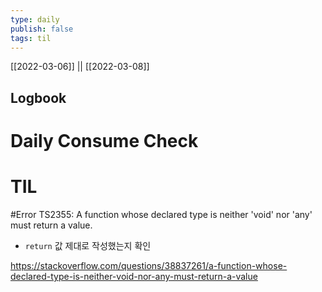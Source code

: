 ```yaml
---
type: daily
publish: false
tags: til
---
```

[[2022-03-06]] || [[2022-03-08]]

## Logbook



# Daily Consume Check



# TIL

#Error
TS2355: A function whose declared type is neither 'void' nor 'any' must return a value.

- `return` 값 제대로 작성했는지 확인

https://stackoverflow.com/questions/38837261/a-function-whose-declared-type-is-neither-void-nor-any-must-return-a-value






